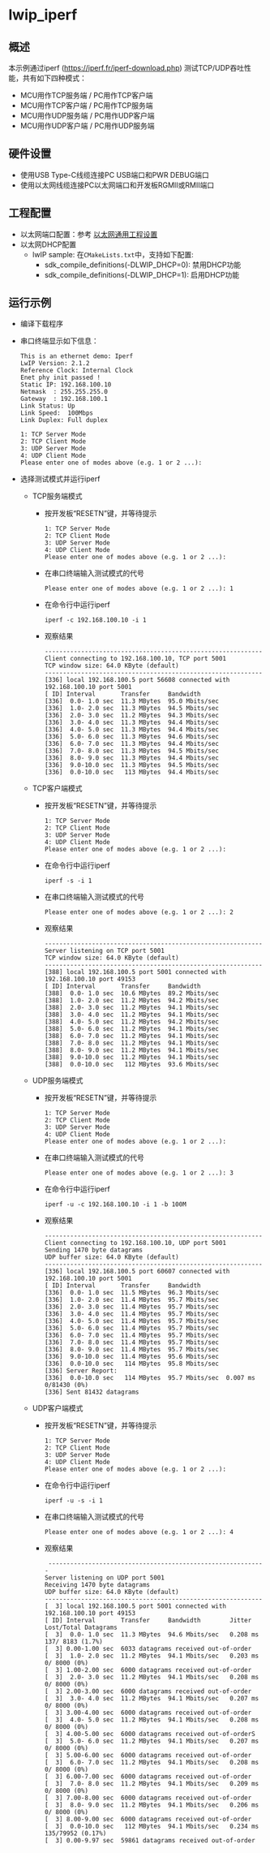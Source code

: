 # lwip_iperf

## 概述

本示例通过iperf (https://iperf.fr/iperf-download.php) 测试TCP/UDP吞吐性能，共有如下四种模式：

- MCU用作TCP服务端 / PC用作TCP客户端
- MCU用作TCP客户端 / PC用作TCP服务端
- MCU用作UDP服务端 / PC用作UDP客户端
- MCU用作UDP客户端 / PC用作UDP服务端

## 硬件设置

* 使用USB Type-C线缆连接PC USB端口和PWR DEBUG端口
* 使用以太网线缆连接PC以太网端口和开发板RGMII或RMII端口

## 工程配置

- 以太网端口配置：参考 [以太网通用工程设置](../doc/Ethernet_Common_Project_Settings_zh.md)
- 以太网DHCP配置
    - lwIP sample:  在`CMakeLists.txt`中，支持如下配置:
      - sdk_compile_definitions(-DLWIP_DHCP=0): 禁用DHCP功能
      - sdk_compile_definitions(-DLWIP_DHCP=1): 启用DHCP功能


## 运行示例

* 编译下载程序
* 串口终端显示如下信息：
  ```console
  This is an ethernet demo: Iperf
  LwIP Version: 2.1.2
  Reference Clock: Internal Clock
  Enet phy init passed !
  Static IP: 192.168.100.10
  Netmask  : 255.255.255.0
  Gateway  : 192.168.100.1
  Link Status: Up
  Link Speed:  100Mbps
  Link Duplex: Full duplex

  1: TCP Server Mode
  2: TCP Client Mode
  3: UDP Server Mode
  4: UDP Client Mode
  Please enter one of modes above (e.g. 1 or 2 ...):
  ```
* 选择测试模式并运行iperf

  - TCP服务端模式

    - 按开发板“RESETN”键，并等待提示

      ```console
      1: TCP Server Mode
      2: TCP Client Mode
      3: UDP Server Mode
      4: UDP Client Mode
      Please enter one of modes above (e.g. 1 or 2 ...):
      ```
    - 在串口终端输入测试模式的代号

      ```console
      Please enter one of modes above (e.g. 1 or 2 ...): 1
      ```
    - 在命令行中运行iperf

      ```console
      iperf -c 192.168.100.10 -i 1
      ```
    - 观察结果

      ```console
      ------------------------------------------------------------
      Client connecting to 192.168.100.10, TCP port 5001
      TCP window size: 64.0 KByte (default)
      ------------------------------------------------------------
      [336] local 192.168.100.5 port 56608 connected with 192.168.100.10 port 5001
      [ ID] Interval       Transfer     Bandwidth
      [336]  0.0- 1.0 sec  11.3 MBytes  95.0 Mbits/sec
      [336]  1.0- 2.0 sec  11.3 MBytes  94.5 Mbits/sec
      [336]  2.0- 3.0 sec  11.2 MBytes  94.3 Mbits/sec
      [336]  3.0- 4.0 sec  11.3 MBytes  94.4 Mbits/sec
      [336]  4.0- 5.0 sec  11.3 MBytes  94.4 Mbits/sec
      [336]  5.0- 6.0 sec  11.3 MBytes  94.6 Mbits/sec
      [336]  6.0- 7.0 sec  11.3 MBytes  94.4 Mbits/sec
      [336]  7.0- 8.0 sec  11.3 MBytes  94.5 Mbits/sec
      [336]  8.0- 9.0 sec  11.3 MBytes  94.4 Mbits/sec
      [336]  9.0-10.0 sec  11.3 MBytes  94.5 Mbits/sec
      [336]  0.0-10.0 sec   113 MBytes  94.4 Mbits/sec
      ```
  - TCP客户端模式

    - 按开发板“RESETN”键，并等待提示

      ```console
      1: TCP Server Mode
      2: TCP Client Mode
      3: UDP Server Mode
      4: UDP Client Mode
      Please enter one of modes above (e.g. 1 or 2 ...):
      ```
    - 在命令行中运行iperf

      ```console
      iperf -s -i 1
      ```
    - 在串口终端输入测试模式的代号

      ```console
      Please enter one of modes above (e.g. 1 or 2 ...): 2
      ```
    - 观察结果

      ```console
      ------------------------------------------------------------
      Server listening on TCP port 5001
      TCP window size: 64.0 KByte (default)
      ------------------------------------------------------------
      [388] local 192.168.100.5 port 5001 connected with 192.168.100.10 port 49153
      [ ID] Interval       Transfer     Bandwidth
      [388]  0.0- 1.0 sec  10.6 MBytes  89.2 Mbits/sec
      [388]  1.0- 2.0 sec  11.2 MBytes  94.2 Mbits/sec
      [388]  2.0- 3.0 sec  11.2 MBytes  94.1 Mbits/sec
      [388]  3.0- 4.0 sec  11.2 MBytes  94.1 Mbits/sec
      [388]  4.0- 5.0 sec  11.2 MBytes  94.2 Mbits/sec
      [388]  5.0- 6.0 sec  11.2 MBytes  94.1 Mbits/sec
      [388]  6.0- 7.0 sec  11.2 MBytes  94.1 Mbits/sec
      [388]  7.0- 8.0 sec  11.2 MBytes  94.1 Mbits/sec
      [388]  8.0- 9.0 sec  11.2 MBytes  94.1 Mbits/sec
      [388]  9.0-10.0 sec  11.2 MBytes  94.1 Mbits/sec
      [388]  0.0-10.0 sec   112 MBytes  93.6 Mbits/sec
      ```
  - UDP服务端模式

    - 按开发板“RESETN”键，并等待提示

      ```console
      1: TCP Server Mode
      2: TCP Client Mode
      3: UDP Server Mode
      4: UDP Client Mode
      Please enter one of modes above (e.g. 1 or 2 ...):
      ```
    - 在串口终端输入测试模式的代号

      ```console
      Please enter one of modes above (e.g. 1 or 2 ...): 3
      ```
    - 在命令行中运行iperf

      ```console
      iperf -u -c 192.168.100.10 -i 1 -b 100M
      ```
    - 观察结果

      ```console
      ------------------------------------------------------------
      Client connecting to 192.168.100.10, UDP port 5001
      Sending 1470 byte datagrams
      UDP buffer size: 64.0 KByte (default)
      ------------------------------------------------------------
      [336] local 192.168.100.5 port 60607 connected with 192.168.100.10 port 5001
      [ ID] Interval       Transfer     Bandwidth
      [336]  0.0- 1.0 sec  11.5 MBytes  96.3 Mbits/sec
      [336]  1.0- 2.0 sec  11.4 MBytes  95.7 Mbits/sec
      [336]  2.0- 3.0 sec  11.4 MBytes  95.7 Mbits/sec
      [336]  3.0- 4.0 sec  11.4 MBytes  95.7 Mbits/sec
      [336]  4.0- 5.0 sec  11.4 MBytes  95.7 Mbits/sec
      [336]  5.0- 6.0 sec  11.4 MBytes  95.7 Mbits/sec
      [336]  6.0- 7.0 sec  11.4 MBytes  95.7 Mbits/sec
      [336]  7.0- 8.0 sec  11.4 MBytes  95.7 Mbits/sec
      [336]  8.0- 9.0 sec  11.4 MBytes  95.7 Mbits/sec
      [336]  9.0-10.0 sec  11.4 MBytes  95.6 Mbits/sec
      [336]  0.0-10.0 sec   114 MBytes  95.8 Mbits/sec
      [336] Server Report:
      [336]  0.0-10.0 sec   114 MBytes  95.7 Mbits/sec  0.007 ms    0/81430 (0%)
      [336] Sent 81432 datagrams
      ```
  - UDP客户端模式

    - 按开发板“RESETN”键，并等待提示

      ```console
      1: TCP Server Mode
      2: TCP Client Mode
      3: UDP Server Mode
      4: UDP Client Mode
      Please enter one of modes above (e.g. 1 or 2 ...):
      ```

    - 在命令行中运行iperf

      ```console
      iperf -u -s -i 1
      ```

    - 在串口终端输入测试模式的代号

      ```console
      Please enter one of modes above (e.g. 1 or 2 ...): 4
      ```
    - 观察结果

      ```console
       ------------------------------------------------------------
      Server listening on UDP port 5001
      Receiving 1470 byte datagrams
      UDP buffer size: 64.0 KByte (default)
      ------------------------------------------------------------
      [  3] local 192.168.100.5 port 5001 connected with 192.168.100.10 port 49153
      [ ID] Interval       Transfer     Bandwidth        Jitter   Lost/Total Datagrams
      [  3]  0.0- 1.0 sec  11.3 MBytes  94.6 Mbits/sec   0.208 ms  137/ 8183 (1.7%)
      [  3] 0.00-1.00 sec  6033 datagrams received out-of-order
      [  3]  1.0- 2.0 sec  11.2 MBytes  94.1 Mbits/sec   0.203 ms    0/ 8000 (0%)
      [  3] 1.00-2.00 sec  6000 datagrams received out-of-order
      [  3]  2.0- 3.0 sec  11.2 MBytes  94.1 Mbits/sec   0.208 ms    0/ 8000 (0%)
      [  3] 2.00-3.00 sec  6000 datagrams received out-of-order
      [  3]  3.0- 4.0 sec  11.2 MBytes  94.1 Mbits/sec   0.207 ms    0/ 8000 (0%)
      [  3] 3.00-4.00 sec  6000 datagrams received out-of-order
      [  3]  4.0- 5.0 sec  11.2 MBytes  94.1 Mbits/sec   0.208 ms    0/ 8000 (0%)
      [  3] 4.00-5.00 sec  6000 datagrams received out-of-orderS
      [  3]  5.0- 6.0 sec  11.2 MBytes  94.1 Mbits/sec   0.207 ms    0/ 8000 (0%)
      [  3] 5.00-6.00 sec  6000 datagrams received out-of-order
      [  3]  6.0- 7.0 sec  11.2 MBytes  94.1 Mbits/sec   0.208 ms    0/ 8000 (0%)
      [  3] 6.00-7.00 sec  6000 datagrams received out-of-order
      [  3]  7.0- 8.0 sec  11.2 MBytes  94.1 Mbits/sec   0.209 ms    0/ 8000 (0%)
      [  3] 7.00-8.00 sec  6000 datagrams received out-of-order
      [  3]  8.0- 9.0 sec  11.2 MBytes  94.1 Mbits/sec   0.206 ms    0/ 8000 (0%)
      [  3] 8.00-9.00 sec  6000 datagrams received out-of-order
      [  3]  0.0-10.0 sec   112 MBytes  94.1 Mbits/sec   0.234 ms  135/79952 (0.17%)
      [  3] 0.00-9.97 sec  59861 datagrams received out-of-order
      ```
